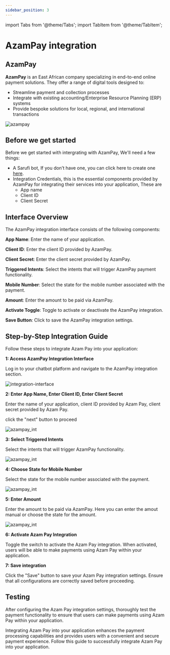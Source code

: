 ```yaml
---
sidebar_position: 3
---
```

import Tabs from '@theme/Tabs';
import TabItem from '@theme/TabItem';

# AzamPay integration

## AzamPay
**AzamPay** is an East African company specializing in end-to-end online payment solutions. They offer a range of digital tools designed to:

- Streamline payment and collection processes
- Integrate with existing accounting/Enterprise Resource Planning (ERP) systems
- Provide bespoke solutions for local, regional, and international transactions

![azampay](/img/azampay.png)

## Before we get started

Before we get started with intergrating with AzamPay, We'll need a few things:
- A Sarufi bot, If you don’t have one, you can click here to create one [here](https://sarufi.io).
- Integration Credentials, this is the essential components provided by AzamPay for integrating their services into your application, These are
    - App name
    - Client ID
    - Client Secret

## Interface Overview

The AzamPay integration interface consists of the following components:

**App Name**: Enter the name of your application.

**Client ID**: Enter the client ID provided by AzamPay.

**Client Secret**: Enter the client secret provided by AzamPay.

**Triggered Intents**: Select the intents that will trigger AzamPay payment functionality.

**Mobile Number**: Select the state for the mobile number associated with the payment.

**Amount**: Enter the amount to be paid via AzamPay.

**Activate Toggle**: Toggle to activate or deactivate the AzamPay integration.

**Save Button**: Click to save the AzamPay integration settings.


## Step-by-Step Integration Guide
Follow these steps to integrate Azam Pay into your application:

**1: Access AzamPay Integration Interface**

Log in to your chatbot platform and navigate to the AzamPay integration section.

![integration-interface](/img/integration_interface.png)

**2: Enter App Name, Enter Client ID, Enter Client Secret**

Enter the name of your application, client ID provided by Azam Pay, client secret provided by Azam Pay.

click the "next" button to proceed


![azampay_int](/img/azam-int.png)

**3: Select Triggered Intents**

Select the intents that will trigger AzamPay functionality. 

![azampay_int](/img/azam-int2.png)

**4: Choose State for Mobile Number**

Select the state for the mobile number associated with the payment.

![azampay_int](/img/azm-int3.png)

**5: Enter Amount**

Enter the amount to be paid via AzamPay.  Here you can enter the amout manual or choose the state for the amount.

![azampay_int](/img/azam-int4.png)

**6: Activate Azam Pay Integration**

Toggle the switch to activate the Azam Pay integration. When activated, users will be able to make payments using Azam Pay within your application.

**7: Save integration**

Click the "Save" button to save your Azam Pay integration settings. Ensure that all configurations are correctly saved before proceeding.

## Testing

After configuring the Azam Pay integration settings, thoroughly test the payment functionality to ensure that users can make payments using Azam Pay within your application.

Integrating Azam Pay into your application enhances the payment processing capabilities and provides users with a convenient and secure payment experience. Follow this guide to successfully integrate Azam Pay into your application.







